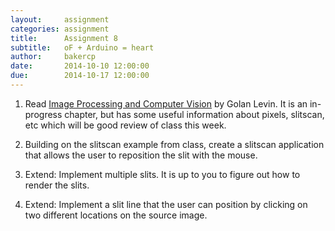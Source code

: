 ```yaml
---
layout:     assignment
categories: assignment
title:      Assignment 8
subtitle:   oF + Arduino = heart
author:     bakercp
date:       2014-10-10 12:00:00
due:        2014-10-17 12:00:00
---
```


1. Read [Image Processing and Computer Vision](https://github.com/openframeworks/ofBook/blob/master/chapters/image_processing_computer_vision/chapter.md) by Golan Levin.  It is an in-progress chapter, but has some useful information about pixels, slitscan, etc which will be good review of class this week.

1. Building on the slitscan example from class, create a slitscan application that allows the user to reposition the slit with the mouse.

1. Extend: Implement multiple slits.  It is up to you to figure out how to render the slits.

2. Extend:  Implement a slit line that the user can position by clicking on two different locations on the source image.